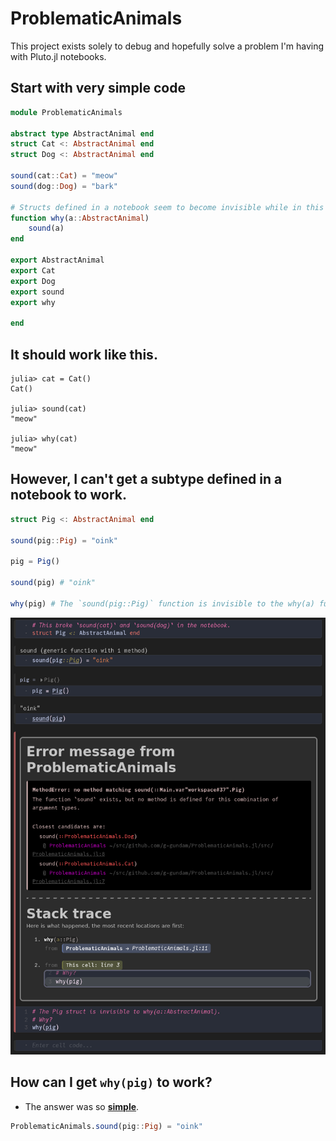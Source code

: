 # ProblematicAnimals

This project exists solely to debug and hopefully solve a problem I'm having with Pluto.jl notebooks.

## Start with very simple code

```julia
module ProblematicAnimals

abstract type AbstractAnimal end
struct Cat <: AbstractAnimal end
struct Dog <: AbstractAnimal end

sound(cat::Cat) = "meow"
sound(dog::Dog) = "bark"

# Structs defined in a notebook seem to become invisible while in this function.
function why(a::AbstractAnimal)
    sound(a)
end

export AbstractAnimal
export Cat
export Dog
export sound
export why

end
```

## It should work like this.

```julia-repl
julia> cat = Cat()
Cat()

julia> sound(cat)
"meow"

julia> why(cat)
"meow"
```

## However, I can't get a subtype defined in a notebook to work.

```julia
struct Pig <: AbstractAnimal end

sound(pig::Pig) = "oink"

pig = Pig()

sound(pig) # "oink"

why(pig) # The `sound(pig::Pig)` function is invisible to the why(a) function.
```

![error](https://github.com/g-gundam/ProblematicAnimals.jl/blob/main/pig.png?raw=true)

## How can I get `why(pig)` to work?

- The answer was so **[simple](https://discourse.julialang.org/t/pluto-jl-how-do-i-dispatch-to-a-subtype-created-in-a-notebook/124162/2)**.

```julia
ProblematicAnimals.sound(pig::Pig) = "oink"
```
